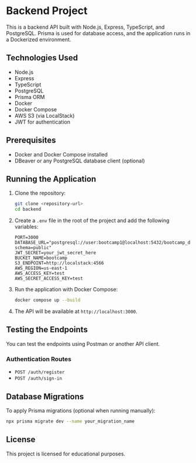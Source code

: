 # Backend Project

This is a backend API built with Node.js, Express, TypeScript, and PostgreSQL. Prisma is used for database access, and the application runs in a Dockerized environment.

## Technologies Used

- Node.js
- Express
- TypeScript
- PostgreSQL
- Prisma ORM
- Docker
- Docker Compose
- AWS S3 (via LocalStack)
- JWT for authentication

## Prerequisites

- Docker and Docker Compose installed
- DBeaver or any PostgreSQL database client (optional)

## Running the Application

1. Clone the repository:
   ```bash
   git clone <repository-url>
   cd backend
   ```

2. Create a `.env` file in the root of the project and add the following variables:
   ```env
   PORT=3000
   DATABASE_URL="postgresql://user:bootcamp1@localhost:5432/bootcamp_db?schema=public"
   JWT_SECRET=your_jwt_secret_here
   BUCKET_NAME=bootcamp
   S3_ENDPOINT=http://localstack:4566
   AWS_REGION=us-east-1
   AWS_ACCESS_KEY=test
   AWS_SECRET_ACCESS_KEY=test
   ```

3. Run the application with Docker Compose:
   ```bash
   docker compose up --build
   ```

4. The API will be available at `http://localhost:3000`.

## Testing the Endpoints

You can test the endpoints using Postman or another API client.

### Authentication Routes

- `POST /auth/register`
- `POST /auth/sign-in`

## Database Migrations

To apply Prisma migrations (optional when running manually):
```bash
npx prisma migrate dev --name your_migration_name
```

## License

This project is licensed for educational purposes.

